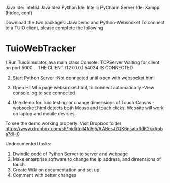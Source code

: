 Java Ide: IntelliJ Java Idea
Python Ide: Intellij PyCharm
Server Ide: Xampp (htdoc, conf)




Download the two packages: JavaDemo and Python-Websocket
To connect to a TUIO client, please complete the following

# TuioWebTracker

1.Run TuioSimulator.java main class
  Console: TCPServer Waiting for client on port 5000...
          THE CLIENT /127.0.0.1:54034 IS CONNECTED 

2. Start Python Server
  -Not connected until open with websocket.html

3. Open HTML5 page websocket.html, to connect automatically
  -View console.log to see connected
  
4. Use demo for Tuio testing or change dimensions of Touch Canvas
    -websocket.html detects both Mouse and touch clicks. Website will work on laptop and mobile devices.
    
To see the demo working properly: Visit Dropbox folder https://www.dropbox.com/sh/hjdlrtpil4fd5j5/AABesJZQK6nsatxRdK2kxAoba?dl=0

Undocumented tasks:
1. Dwindle code of Python Server to server and webpage
2. Make enterprise software to change the Ip address, and dimensions of touch.
3. Create Wiki on documentation and set up
4. Comment with better changes
